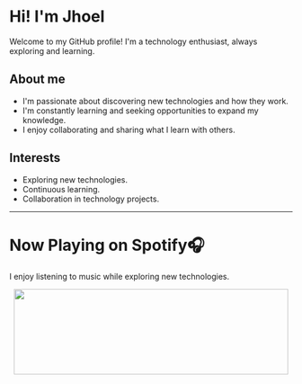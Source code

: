 # Hi! I'm Jhoel

Welcome to my GitHub profile! I'm a technology enthusiast, always exploring and learning.

## About me

* I'm passionate about discovering new technologies and how they work.
* I'm constantly learning and seeking opportunities to expand my knowledge.
* I enjoy collaborating and sharing what I learn with others.

## Interests

* Exploring new technologies.
* Continuous learning.
* Collaboration in technology projects.

---
  # Now Playing on Spotify🎧 
  
  I enjoy listening to music while exploring new technologies.
  &nbsp;<div align="center">
    <img src="https://novatorem-spotify-git-main-jhoel-villcas-projects.vercel.app/api/spotify" width="488" height="152">
</div>
